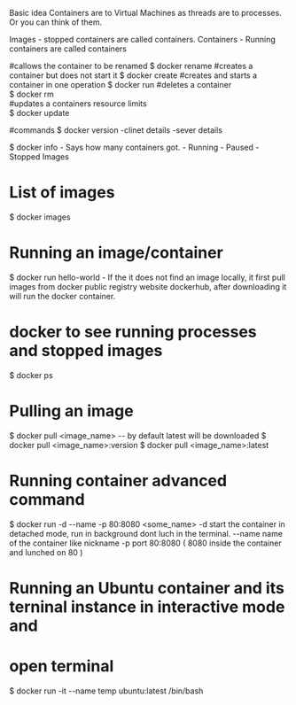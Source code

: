 Basic idea
Containers are to Virtual Machines as threads are to processes. Or you can think of them.

Images - stopped containers are called containers.
Containers - Running containers are called containers 

#callows the container to be renamed
$ docker rename 
#creates a container but does not start it
$ docker create 
#creates and starts a container in one operation
$ docker run 
#deletes a container   
$ docker rm  
#updates a containers resource limits   
$ docker update 


#commands
$ docker version
	-clinet details
	-sever details

$ docker info
	- Says how many containers got.
	- Running
	- Paused 
	- Stopped 
	Images

# List of images
$ docker images 

# Running an image/container
$ docker run hello-world
	- If the it does not find an image locally, it first pull images from docker 
	  public registry website dockerhub, after downloading it will run the docker container.

# docker to see running processes and stopped images
$ docker ps

# Pulling an image
$ docker pull <image_name> -- by default latest will be downloaded
$ docker pull <image_name>:version
$ docker pull <image_name>:latest

# Running container advanced command 
$ docker run -d --name -p 80:8080 <some_name>
	-d start the container in detached mode, run in background dont luch in the terminal.
	--name name of the container like nickname
	-p port 80:8080 ( 8080 inside the container and lunched on 80 )

# Running an Ubuntu container and its terninal instance in interactive mode and 
# open terminal 
$ docker run -it --name temp ubuntu:latest /bin/bash


